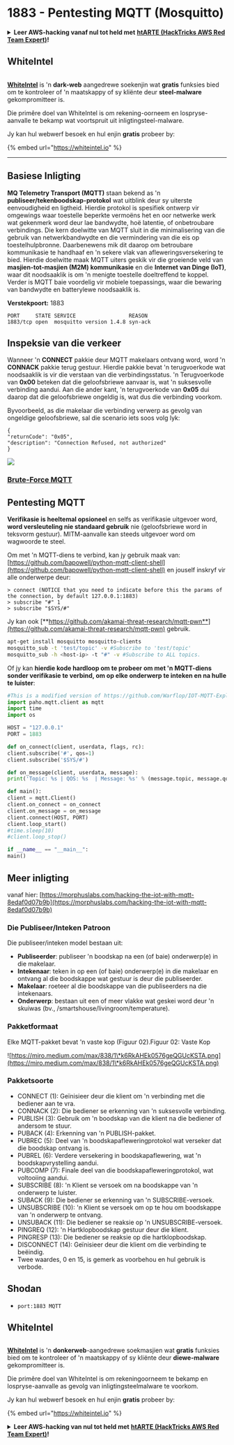 # 1883 - Pentesting MQTT (Mosquitto)

<details>

<summary><strong>Leer AWS-hacking vanaf nul tot held met</strong> <a href="https://training.hacktricks.xyz/courses/arte"><strong>htARTE (HackTricks AWS Red Team Expert)</strong></a><strong>!</strong></summary>

Ander maniere om HackTricks te ondersteun:

* As jy jou **maatskappy geadverteer wil sien in HackTricks** of **HackTricks in PDF wil aflaai** Kyk na die [**INSKRYWINGSPLANNE**](https://github.com/sponsors/carlospolop)!
* Kry die [**amptelike PEASS & HackTricks swag**](https://peass.creator-spring.com)
* Ontdek [**Die PEASS Familie**](https://opensea.io/collection/the-peass-family), ons versameling eksklusiewe [**NFTs**](https://opensea.io/collection/the-peass-family)
* **Sluit aan by die** 💬 [**Discord-groep**](https://discord.gg/hRep4RUj7f) of die [**telegram-groep**](https://t.me/peass) of **volg** ons op **Twitter** 🐦 [**@carlospolopm**](https://twitter.com/hacktricks\_live)**.**
* **Deel jou haktruuks deur PR's in te dien by die** [**HackTricks**](https://github.com/carlospolop/hacktricks) en [**HackTricks Cloud**](https://github.com/carlospolop/hacktricks-cloud) github-opslag.

</details>

## WhiteIntel

<figure><img src=".gitbook/assets/image (1224).png" alt=""><figcaption></figcaption></figure>

[**WhiteIntel**](https://whiteintel.io) is 'n **dark-web** aangedrewe soekenjin wat **gratis** funksies bied om te kontroleer of 'n maatskappy of sy kliënte deur **steel-malware** gekompromitteer is.

Die primêre doel van WhiteIntel is om rekening-oorneem en lospryse-aanvalle te bekamp wat voortspruit uit inligtingsteel-malware.

Jy kan hul webwerf besoek en hul enjin **gratis** probeer by:

{% embed url="https://whiteintel.io" %}

---

## Basiese Inligting

**MQ Telemetry Transport (MQTT)** staan bekend as 'n **publiseer/tekenboodskap-protokol** wat uitblink deur sy uiterste eenvoudigheid en ligtheid. Hierdie protokol is spesifiek ontwerp vir omgewings waar toestelle beperkte vermoëns het en oor netwerke werk wat gekenmerk word deur lae bandwydte, hoë latentie, of onbetroubare verbindings. Die kern doelwitte van MQTT sluit in die minimalisering van die gebruik van netwerkbandwydte en die vermindering van die eis op toestelhulpbronne. Daarbenewens mik dit daarop om betroubare kommunikasie te handhaaf en 'n sekere vlak van afleweringsversekering te bied. Hierdie doelwitte maak MQTT uiters geskik vir die groeiende veld van **masjien-tot-masjien (M2M) kommunikasie** en die **Internet van Dinge (IoT)**, waar dit noodsaaklik is om 'n menigte toestelle doeltreffend te koppel. Verder is MQTT baie voordelig vir mobiele toepassings, waar die bewaring van bandwydte en batterylewe noodsaaklik is.

**Verstekpoort:** 1883
```
PORT     STATE SERVICE                 REASON
1883/tcp open  mosquitto version 1.4.8 syn-ack
```
## Inspeksie van die verkeer

Wanneer 'n **CONNECT** pakkie deur MQTT makelaars ontvang word, word 'n **CONNACK** pakkie terug gestuur. Hierdie pakkie bevat 'n terugvoerkode wat noodsaaklik is vir die verstaan van die verbindingsstatus. 'n Terugvoerkode van **0x00** beteken dat die geloofsbriewe aanvaar is, wat 'n suksesvolle verbinding aandui. Aan die ander kant, 'n terugvoerkode van **0x05** dui daarop dat die geloofsbriewe ongeldig is, wat dus die verbinding voorkom.

Byvoorbeeld, as die makelaar die verbinding verwerp as gevolg van ongeldige geloofsbriewe, sal die scenario iets soos volg lyk:
```
{
"returnCode": "0x05",
"description": "Connection Refused, not authorized"
}
```
![](<../.gitbook/assets/image (973).png>)

### [**Brute-Force MQTT**](../generic-methodologies-and-resources/brute-force.md#mqtt)

## Pentesting MQTT

**Verifikasie is heeltemal opsioneel** en selfs as verifikasie uitgevoer word, **word versleuteling nie standaard gebruik** nie (geloofsbriewe word in teksvorm gestuur). MITM-aanvalle kan steeds uitgevoer word om wagwoorde te steel.

Om met 'n MQTT-diens te verbind, kan jy gebruik maak van: [https://github.com/bapowell/python-mqtt-client-shell](https://github.com/bapowell/python-mqtt-client-shell) en jouself inskryf vir alle onderwerpe deur:
```
> connect (NOTICE that you need to indicate before this the params of the connection, by default 127.0.0.1:1883)
> subscribe "#" 1
> subscribe "$SYS/#"
```
Jy kan ook [**https://github.com/akamai-threat-research/mqtt-pwn**](https://github.com/akamai-threat-research/mqtt-pwn) gebruik.
```bash
apt-get install mosquitto mosquitto-clients
mosquitto_sub -t 'test/topic' -v #Subscribe to 'test/topic'
mosquitto_sub -h <host-ip> -t "#" -v #Subscribe to ALL topics.
```
Of jy kan **hierdie kode hardloop om te probeer om met 'n MQTT-diens sonder verifikasie te verbind, om op elke onderwerp te inteken en na hulle te luister**:
```python
#This is a modified version of https://github.com/Warflop/IOT-MQTT-Exploit/blob/master/mqtt.py
import paho.mqtt.client as mqtt
import time
import os

HOST = "127.0.0.1"
PORT = 1883

def on_connect(client, userdata, flags, rc):
client.subscribe('#', qos=1)
client.subscribe('$SYS/#')

def on_message(client, userdata, message):
print('Topic: %s | QOS: %s  | Message: %s' % (message.topic, message.qos, message.payload))

def main():
client = mqtt.Client()
client.on_connect = on_connect
client.on_message = on_message
client.connect(HOST, PORT)
client.loop_start()
#time.sleep(10)
#client.loop_stop()

if __name__ == "__main__":
main()
```
## Meer inligting

vanaf hier: [https://morphuslabs.com/hacking-the-iot-with-mqtt-8edaf0d07b9b](https://morphuslabs.com/hacking-the-iot-with-mqtt-8edaf0d07b9b)

### Die Publiseer/Inteken Patroon <a href="#b667" id="b667"></a>

Die publiseer/inteken model bestaan uit:

- **Publiseerder**: publiseer 'n boodskap na een (of baie) onderwerp(e) in die makelaar.
- **Intekenaar**: teken in op een (of baie) onderwerp(e) in die makelaar en ontvang al die boodskappe wat gestuur is deur die publiseerder.
- **Makelaar**: roeteer al die boodskappe van die publiseerders na die intekenaars.
- **Onderwerp**: bestaan uit een of meer vlakke wat geskei word deur 'n skuiwas (bv., /smartshouse/livingroom/temperature).

### Pakketformaat <a href="#f15a" id="f15a"></a>

Elke MQTT-pakket bevat 'n vaste kop (Figuur 02).Figuur 02: Vaste Kop

![https://miro.medium.com/max/838/1\*k6RkAHEk0576geQGUcKSTA.png](https://miro.medium.com/max/838/1\*k6RkAHEk0576geQGUcKSTA.png)

### Pakketsoorte

- CONNECT (1): Geïnisieer deur die klient om 'n verbinding met die bediener aan te vra.
- CONNACK (2): Die bediener se erkenning van 'n suksesvolle verbinding.
- PUBLISH (3): Gebruik om 'n boodskap van die klient na die bediener of andersom te stuur.
- PUBACK (4): Erkenning van 'n PUBLISH-pakket.
- PUBREC (5): Deel van 'n boodskapafleweringprotokol wat verseker dat die boodskap ontvang is.
- PUBREL (6): Verdere versekering in boodskapaflewering, wat 'n boodskapvrystelling aandui.
- PUBCOMP (7): Finale deel van die boodskapafleweringprotokol, wat voltooiing aandui.
- SUBSCRIBE (8): 'n Klient se versoek om na boodskappe van 'n onderwerp te luister.
- SUBACK (9): Die bediener se erkenning van 'n SUBSCRIBE-versoek.
- UNSUBSCRIBE (10): 'n Klient se versoek om op te hou om boodskappe van 'n onderwerp te ontvang.
- UNSUBACK (11): Die bediener se reaksie op 'n UNSUBSCRIBE-versoek.
- PINGREQ (12): 'n Hartklopboodskap gestuur deur die klient.
- PINGRESP (13): Die bediener se reaksie op die hartklopboodskap.
- DISCONNECT (14): Geïnisieer deur die klient om die verbinding te beëindig.
- Twee waardes, 0 en 15, is gemerk as voorbehou en hul gebruik is verbode.

## Shodan

- `port:1883 MQTT`

## WhiteIntel

<figure><img src=".gitbook/assets/image (1224).png" alt=""><figcaption></figcaption></figure>

[**WhiteIntel**](https://whiteintel.io) is 'n **donkerweb**-aangedrewe soekmasjien wat **gratis** funksies bied om te kontroleer of 'n maatskappy of sy kliënte deur **diewe-malware** gekompromitteer is.

Die primêre doel van WhiteIntel is om rekeningoorneem te bekamp en lospryse-aanvalle as gevolg van inligtingsteelmalware te voorkom.

Jy kan hul webwerf besoek en hul enjin **gratis** probeer by:

{% embed url="https://whiteintel.io" %}

<details>

<summary><strong>Leer AWS-hacking van nul tot held met</strong> <a href="https://training.hacktricks.xyz/courses/arte"><strong>htARTE (HackTricks AWS Red Team Expert)</strong></a><strong>!</strong></summary>

Ander maniere om HackTricks te ondersteun:

- As jy wil sien dat jou **maatskappy geadverteer word in HackTricks** of **HackTricks aflaai in PDF-formaat** Kyk na die [**INSKRYWINGSPLANNE**](https://github.com/sponsors/carlospolop)!
- Kry die [**amptelike PEASS & HackTricks-klere**](https://peass.creator-spring.com)
- Ontdek [**Die PEASS-familie**](https://opensea.io/collection/the-peass-family), ons versameling eksklusiewe [**NFT's**](https://opensea.io/collection/the-peass-family)
- **Sluit aan by die** 💬 [**Discord-groep**](https://discord.gg/hRep4RUj7f) of die [**telegram-groep**](https://t.me/peass) of **volg** ons op **Twitter** 🐦 [**@carlospolopm**](https://twitter.com/hacktricks\_live)**.**
- **Deel jou haktruuks deur PR's in te dien by die** [**HackTricks**](https://github.com/carlospolop/hacktricks) en [**HackTricks Cloud**](https://github.com/carlospolop/hacktricks-cloud) github-opslag.

</details>
